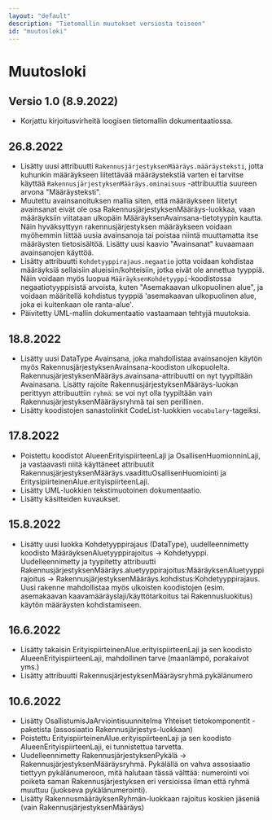 ```yaml
---
layout: "default"
description: "Tietomallin muutokset versiosta toiseen"
id: "muutosloki"
---
```

# Muutosloki

## Versio 1.0 (8.9.2022)
* Korjattu kirjoitusvirheitä loogisen tietomallin dokumentaatiossa.

## 26.8.2022
* Lisätty uusi attribuutti ```RakennusjärjestyksenMääräys.määräysteksti```, jotta kuhunkin määräykseen liitettävää määräystekstiä varten ei tarvitse käyttää ```RakennusjärjestyksenMääräys.ominaisuus``` -attribuuttia suureen arvona "Määräysteksti".
* Muutettu avainsanoituksen mallia siten, että määräykseen liitetyt avainsanat eivät ole osa RakennusjärjestyksenMääräys-luokkaa, vaan määräyksiin viitataan ulkopäin MääräyksenAvainsana-tietotyypin kautta. Näin hyväksyttyyn rakennusjärjestyksen määräykseen voidaan myöhemmin liittää uusia avainsanoja tai poistaa niintä muuttamatta itse määräysten tietosisältöä. Lisätty uusi kaavio "Avainsanat" kuvaamaan avainsanojen käyttöä.
* Lisätty attribuutti ```Kohdetyyppirajaus.negaatio``` jotta voidaan kohdistaa määräyksiä sellaisiin alueisiin/kohteisiin, jotka eivät ole annettua tyyppiä. Näin voidaan myös luopua ```MääräyksenKohdetyyppi```-koodistossa negaatiotyyppisistä arvoista, kuten "Asemakaavan ulkopuolinen alue", ja voidaan määritellä kohdistus tyyppiä 'asemakaavan ulkopuolinen alue, joka ei kuitenkaan ole ranta-alue'.
* Päivitetty UML-mallin dokumentaatio vastaamaan tehtyjä muutoksia.

## 18.8.2022
* Lisätty uusi DataType Avainsana, joka mahdollistaa avainsanojen käytön myös RakennusjärjestyksenAvainsana-koodiston ulkopuolelta. RakennusjärjestyksenMääräys.avainsana-attribuutti on nyt tyypiltään Avainasana. Lisätty rajoite RakennusjärjestyksenMääräys-luokan perittyyn attribuuttiin ```ryhmä```: se voi nyt olla tyypiltään vain RakennusjärjestyksenMääräysryhmä tai sen perillinen.
* Lisätty koodistojen sanastolinkit CodeList-luokkien ```vocabulary```-tageiksi.

## 17.8.2022
* Poistettu koodistot AlueenErityispiirteenLaji ja OsallisenHuomionninLaji, ja vastaavasti niitä käyttäneet attribuutit RakennusjärjestyksenMääräys.vaadittuOsallisenHuomiointi ja EritysipiirteinenAlue.erityispiirteenLaji.
* Lisätty UML-luokkien tekstimuotoinen dokumentaatio.
* Lisätty käsitteiden kuvaukset.

## 15.8.2022
* Lisätty uusi luokka Kohdetyyppirajaus (DataType), uudelleennimetty koodisto MääräyksenAluetyyppirajoitus -> Kohdetyyppi. Uudelleennimetty ja tyypitetty attribuutti RakennusjärjestyksenMääräys.aluetyyppirajoitus:MääräyksenAluetyyppirajoitus -> RakennusjärjestyksenMääräys.kohdistus:Kohdetyyppirajaus. Uusi rakenne mahdollistaa myös ulkoisten koodistojen (esim. asemakaavan kaavamääräyslaji/käyttötarkoitus tai Rakennusluokitus) käytön määräysten kohdistamiseen.

## 16.6.2022
* Lisätty takaisin ErityispiirteinenAlue.erityispiirteenLaji ja sen koodisto AlueenErityispiirteenLaji, mahdollinen tarve (maanlämpö, porakaivot yms.)
* Lisätty attribuutti RakennusjärjestyksenMääräysryhmä.pykälänumero

## 10.6.2022

* Lisätty OsallistumisJaArviointisuunnitelma Yhteiset tietokomponentit -paketista (assosiaatio Rakennusjärjestys-luokkaan)
* Poistettu ErityispiirteinenAlue.erityispiirteenLaji ja sen koodisto AlueenErityispiirteenLaji, ei tunnistettua tarvetta.
* Uudelleennimetty RakennusjärjestyksenPykälä -> RakennusjärjestyksenMääräysryhmä. Pykälällä on vahva assosiaatio tiettyyn pykälänumeroon, mitä halutaan tässä välttää: numerointi voi poiketa saman Rakennusjärjestyksen eri versioissa ilman että ryhmä muuttuu (juokseva pykälänumerointi).
* Lisätty RakennusmääräyksenRyhmän-luokkaan rajoitus koskien jäseniä (vain RakennusjärjestyksenMääräys)